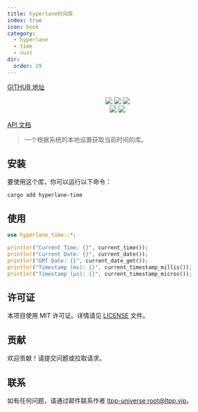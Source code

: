 ```yaml
---
title: hyperlane时间库
index: true
icon: book
category:
  - hyperlane
  - time
  - rust
dir:
  order: 29
---
```


<Share colorful />

[GITHUB 地址](https://github.com/ltpp-universe/hyperlane-time)

<center>

[![](https://img.shields.io/crates/v/hyperlane-time.svg)](https://crates.io/crates/hyperlane-time)
[![](https://img.shields.io/crates/d/hyperlane-time.svg)](https://img.shields.io/crates/d/hyperlane-time.svg)
[![](https://docs.rs/hyperlane-time/badge.svg)](https://docs.rs/hyperlane-time)  
[![](https://github.com/ltpp-universe/hyperlane-time/workflows/Rust/badge.svg)](https://github.com/ltpp-universe/hyperlane-time/actions?query=workflow:Rust)
[![](https://img.shields.io/crates/l/hyperlane-time.svg)](./LICENSE)

</center>

[API 文档](https://docs.rs/hyperlane-time/latest/hyperlane_time/)

> 一个根据系统的本地设置获取当前时间的库。

## 安装

要使用这个库，你可以运行以下命令：

```shell
cargo add hyperlane-time
```

## 使用

```rust
use hyperlane_time::*;

println!("Current Time: {}", current_time());
println!("Current Date: {}", current_date());
println!("GMT Date: {}", current_date_gmt());
println!("Timestamp (ms): {}", current_timestamp_millis());
println!("Timestamp (μs): {}", current_timestamp_micros());
```

## 许可证

本项目使用 MIT 许可证。详情请见 [LICENSE](LICENSE) 文件。

## 贡献

欢迎贡献！请提交问题或拉取请求。

## 联系

如有任何问题，请通过邮件联系作者 [ltpp-universe <root@ltpp.vip>](mailto:root@ltpp.vip)。

<Bottom />
